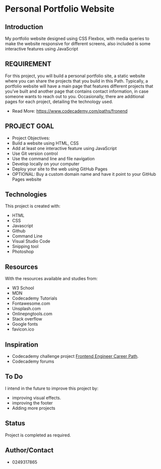 # Personal Portfolio Website
## Introduction
My portfolio website designed using CSS Flexbox, with media queries to make the website responsive for different screens, also included is some interactive features using JavaScript


## REQUIREMENT
For this project, you will build a personal portfolio site, a static website where you can share the projects that you build in this Path. Typically, a portfolio website will have a main page that features different projects that you’ve built and another page that contains contact information, in case someone wants to reach out to you. Occasionally, there are additional pages for each project, detailing the technology used.

* Read More: https://www.codecademy.com/paths/fronend

## PROJECT GOAL
* Project Objectives:
* Build a website using HTML, CSS
* Add at least one interactive feature using JavaScript
* Use Git version control
* Use the command line and file navigation
* Develop locally on your computer
* Deploy your site to the web using GitHub Pages
* OPTIONAL: Buy a custom domain name and have it point to your GitHub Pages website

## Technologies
This project is created with:
* HTML
* CSS
* Javascript
* Github
* Command Line
* Visual Studio Code
* Snipping tool
* Photoshop


## Resources
With the resources available and studies from:
* W3 School
* MDN
* Codecademy Tutorials
* Fontawesome.com
* Unsplash.com
* Onlinepngtools.com
* Stack overflow
* Google fonts
* favicon.ico

## Inspiration
* Codecademy challenge project [Frontend Engineer Career Path](https://www.codecademy.com/learn/paths/fron-end-engineer-career-path/).
* Codecademy forums

## To Do
I intend in the future to improve this project by:
* improving visual effects.
* improving the footer
* Adding more projects

## Status
Project is completed as required.

## Author/Contact
* 0249317865



